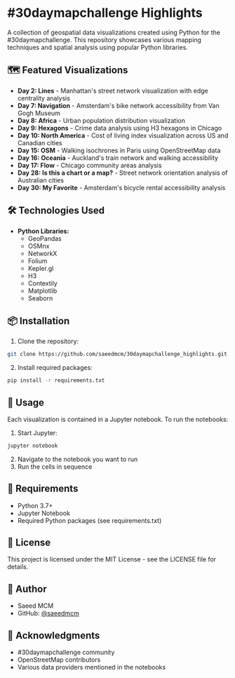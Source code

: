 # #30daymapchallenge Highlights

A collection of geospatial data visualizations created using Python for the #30daymapchallenge. This repository showcases various mapping techniques and spatial analysis using popular Python libraries.

## 🗺️ Featured Visualizations

- **Day 2: Lines** - Manhattan's street network visualization with edge centrality analysis
- **Day 7: Navigation** - Amsterdam's bike network accessibility from Van Gogh Museum
- **Day 8: Africa** - Urban population distribution visualization
- **Day 9: Hexagons** - Crime data analysis using H3 hexagons in Chicago
- **Day 10: North America** - Cost of living index visualization across US and Canadian cities
- **Day 15: OSM** - Walking isochrones in Paris using OpenStreetMap data
- **Day 16: Oceania** - Auckland's train network and walking accessibility
- **Day 17: Flow** - Chicago community areas analysis
- **Day 28: Is this a chart or a map?** - Street network orientation analysis of Australian cities
- **Day 30: My Favorite** - Amsterdam's bicycle rental accessibility analysis

## 🛠️ Technologies Used

- **Python Libraries:**
  - GeoPandas
  - OSMnx
  - NetworkX
  - Folium
  - Kepler.gl
  - H3
  - Contextily
  - Matplotlib
  - Seaborn

## 📦 Installation

1. Clone the repository:
```bash
git clone https://github.com/saeedmcm/30daymapchallenge_highlights.git
```

2. Install required packages:
```bash
pip install -r requirements.txt
```

## 🚀 Usage

Each visualization is contained in a Jupyter notebook. To run the notebooks:

1. Start Jupyter:
```bash
jupyter notebook
```

2. Navigate to the notebook you want to run
3. Run the cells in sequence

## 📝 Requirements

- Python 3.7+
- Jupyter Notebook
- Required Python packages (see requirements.txt)

## 📄 License

This project is licensed under the MIT License - see the LICENSE file for details.

## 👤 Author

- Saeed MCM
- GitHub: [@saeedmcm](https://github.com/saeedmcm)

## 🙏 Acknowledgments

- #30daymapchallenge community
- OpenStreetMap contributors
- Various data providers mentioned in the notebooks
